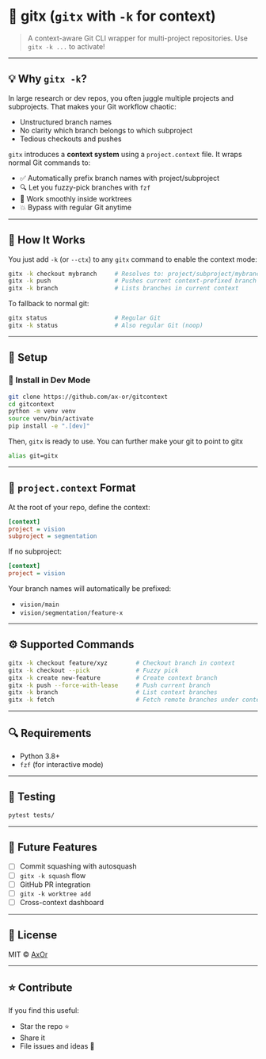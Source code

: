 # 🧠 gitx (`gitx` with `-k` for context)

> A context-aware Git CLI wrapper for multi-project repositories. Use `gitx -k ...` to activate!

---

## 💡 Why `gitx -k`?

In large research or dev repos, you often juggle multiple projects and subprojects. That makes your Git workflow chaotic:
- Unstructured branch names
- No clarity which branch belongs to which subproject
- Tedious checkouts and pushes

`gitx` introduces a **context system** using a `project.context` file. It wraps normal Git commands to:
- ✅ Automatically prefix branch names with project/subproject
- 🔍 Let you fuzzy-pick branches with `fzf`
- 🌳 Work smoothly inside worktrees
- 💥 Bypass with regular Git anytime

---

## 🚀 How It Works

You just add `-k` (or `--ctx`) to any `gitx` command to enable the context mode:
```bash
gitx -k checkout mybranch     # Resolves to: project/subproject/mybranch
gitx -k push                  # Pushes current context-prefixed branch
gitx -k branch                # Lists branches in current context
```

To fallback to normal git:
```bash
gitx status                   # Regular Git
gitx -k status                # Also regular Git (noop)
```

---

## 📂 Setup

### 🔁 Install in Dev Mode

```bash
git clone https://github.com/ax-or/gitcontext
cd gitcontext
python -m venv venv
source venv/bin/activate
pip install -e ".[dev]"
```

Then, `gitx` is ready to use.
You can further make your git to point to gitx
```bash
alias git=gitx
```

---

## 📄 `project.context` Format

At the root of your repo, define the context:

```ini
[context]
project = vision
subproject = segmentation
```

If no subproject:
```ini
[context]
project = vision
```

Your branch names will automatically be prefixed:
- `vision/main`
- `vision/segmentation/feature-x`

---

## ⚙️ Supported Commands

```bash
gitx -k checkout feature/xyz        # Checkout branch in context
gitx -k checkout --pick             # Fuzzy pick
gitx -k create new-feature          # Create context branch
gitx -k push --force-with-lease     # Push current branch
gitx -k branch                      # List context branches
gitx -k fetch                       # Fetch remote branches under context
```

---

## 🔍 Requirements

- Python 3.8+
- `fzf` (for interactive mode)

---

## 🔬 Testing

```bash
pytest tests/
```

---

## 🧪 Future Features

- [ ] Commit squashing with autosquash
- [ ] `gitx -k squash` flow
- [ ] GitHub PR integration
- [ ] `gitx -k worktree add`
- [ ] Cross-context dashboard

---

## 📜 License

MIT © [AxOr](https://axiomsandorbits.xyz)

---

## ⭐️ Contribute

If you find this useful:
- Star the repo ⭐️
- Share it
- File issues and ideas 🧠